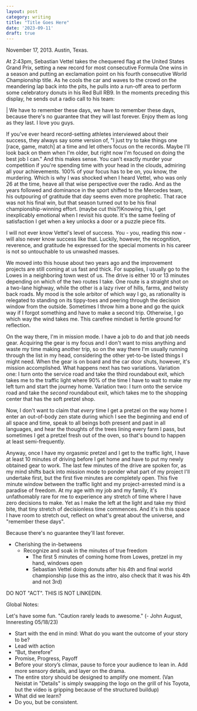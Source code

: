 ```yaml
---
layout: post
category: writing
title: "Title Goes Here"
date: '2023-09-11'
draft: true
---
```


November 17, 2013. Austin, Texas.

At 2:43pm, Sebastian Vettel takes the chequered flag at the United States Grand Prix, setting a new record for most consecutive Formula One wins in a season and putting an exclamation point on his fourth consecutive World Championship title. As he cools the car and waves to the crowd on the meandering lap back into the pits, he pulls into a run-off area to perform some celebratory donuts in his Red Bull RB9. In the moments preceding this display, he sends out a radio call to his team:

| We have to remember these days, we have to remember these days, because there's no guarantee that they will last forever. Enjoy them as long as they last. I love you guys.

If you've ever heard record-setting athletes interviewed about their success, they always say some version of, "I just try to take things one [race, game, match] at a time and let others focus on the records. Maybe I'll look back on them when I'm older, but right now I'm focused on doing the best job I can." And this makes sense. You can't exactly murder your competition if you're spending time with your head in the clouds, admiring all your achievements. 100% of your focus has to be on, you know, the murdering. Which is why I was shocked when I heard Vettel, who was only 26 at the time, heave all that wise perspective over the radio. And as the years followed and dominance in the sport shifted to the Mercedes team, his outpouring of gratitude that day seems even more prophetic. That race was not his final win, but that season turned out to be his final championship-winning effort. (maybe cut this?)Knowing this, I get inexplicably emotional when I revisit his quote. It's the same feeling of satisfaction I get when a key unlocks a door or a puzzle piece fits.

I will not ever know Vettel's level of success. You - you, reading this now - will also never know success like that. Luckily, however, the recognition, reverence, and gratitude he expressed for the special moments in his career is not so untouchable to us unwashed masses.

We moved into this house about two years ago and the improvement projects are still coming at us fast and thick. For supplies, I usually go to the Lowes in a neighboring town west of us. The drive is either 10 or 13 minutes depending on which of the two routes I take. One route is a straight shot on a two-lane highway, while the other is a lazy river of hills, farms, and twisty back roads. My mood is the sole arbitor of which way I go, as rationality is relegated to standing on its tippy-toes and peering through the decision window from the outside. Sometimes I throw him a bone and go the quick way if I forgot something and have to make a second trip. Otherwise, I go which way the wind takes me. This carefree mindset is fertile ground for reflection.

On the way there, I'm in mission mode. I have a job to do and that job needs gear. Acquiring the gear is my focus and I don't want to miss anything and waste my time making another trip, so on the way there I'm usually running through the list in my head, considering the other yet-to-be listed things I might need. When the gear is on board and the car door shuts, however, it's mission accomplished. What happens next has two variations. Variation one: I turn onto the service road and take the third roundabout exit, which takes me to the traffic light where 90% of the time I have to wait to make my left turn and start the journey home. Variation two: I turn onto the service road and take the _second_ roundabout exit, which takes me to the shopping center that has the soft pretzel shop.

Now, I don't want to claim that _every_ time I get a pretzel on the way home I enter an out-of-body zen state during which I see the beginning and end of all space and time, speak to all beings both present and past in all languages, and hear the thoughts of the trees lining every farm I pass, but sometimes I get a pretzel fresh out of the oven, so that's bound to happen at least semi-frequently.

Anyway, once I have my orgasmic pretzel and I get to the traffic light, I have at least 10 minutes of driving before I get home and have to put my newly obtained gear to work. The last few minutes of the drive are spoken for, as my mind shifts back into mission mode to ponder what part of my project I'll undertake first, but the first five minutes are completely open. This five minute window between the traffic light and my project-arrested mind is a paradise of freedom. At my age with my job and my family, it's unfathomably rare for me to experience any stretch of time where I have zero decisions to make. Yet as I make the left at the light and take my third bite, that tiny stretch of decisionless time commences. And it's in this space I have room to stretch out, reflect on what's great about the universe, and "remember these days". 




Because there's no guarantee they'll last forever.

<!-- Notes for next time 3: Mostly there - stretch out the reflection - what do you think about? What are you thankful for? How do you feel as you take bites of the pretzel and stare at the clouds?  -->
<!-- Notes for next time 2: Got the transition, now go into the tiny slices and how to be grateful. Don't just brag, maybe show how-to?  -->
<!-- Notes for next time 1: Those sentiments came at the end of an unprecedented run of success, but they apply to even the smallest slice of time.  -->

- Cherishing the in-betweens
    - Recognize and soak in the minutes of true freedom
        - The first 5 minutes of coming home from Lowes, pretzel in my hand, windows open
        - Sebastian Vettel doing donuts after his 4th and final world championship (use this as the intro, also check that it was his 4th and not 3rd)


DO NOT "ACT". THIS IS NOT LINKEDIN.

Global Notes:

Let's have some fun. "Caution rarely leads to awesome." (- John August, Inneresting 05/18/23)

- Start with the end in mind: What do you want the outcome of your story to be?
- Lead with action
- “But, therefore”
- Promise, Progress, Payoff
- Before your story’s climax, pause to force your audience to lean in. Add more sensory details, and layer on the drama.
- The entire story should be designed to amplify one moment. (Van Neistat in "Details" is simply swapping the logo on the grill of his Toyota, but the video is gripping because of the structured buildup)
- What did we learn?
- Do you, but be consistent.
